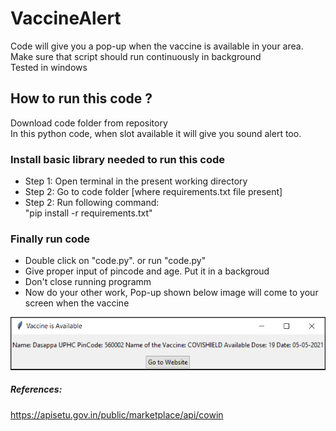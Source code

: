 # VaccineAlert

Code will give you a pop-up when the vaccine is available in your area.<br>
Make sure that script should run continuously in background <br>
Tested in windows <br>


## How to run this code ?
Download code folder from repository<br>
In this python code, when slot available it will give you sound alert too.

### Install basic library needed to run this code
- Step 1: Open terminal in the present working directory
- Step 2: Go to code folder [where requirements.txt file present]
- Step 2: Run following command:<br> "pip install -r requirements.txt"

### Finally run code
- Double click on "code.py". or run "code.py"
- Give proper input of pincode and age. Put it in a backgroud
- Don't close running programm
- Now do your other work, Pop-up shown below image will come to your screen when the vaccine
<center><img src="./code/output/pop-up.PNG" alt="Output Image"></center>

##### References: 
https://apisetu.gov.in/public/marketplace/api/cowin

